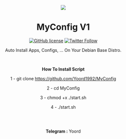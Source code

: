 
<center>
<img src="https://camo.githubusercontent.com/2ad4855427ce7b02fb1dace41277701ae5326f8c/687474703a2f2f73362e7069636f66696c652e636f6d2f66696c652f383337383238313435302f332e706e67">
<center/>
  
  
# MyConfig V1
 [![GitHub license](https://img.shields.io/github/license/persepolisdm/persepolis.svg)](https://github.com/persepolisdm/persepolis/blob/master/LICENSE)  [![Twitter Follow](https://img.shields.io/twitter/follow/persepolisdm.svg?style=social&label=Follow)](https://twitter.com/yoord1992)
 <p>
Auto Install Apps, Configs, ... On Your Debian Base Distro.
<p>


  &nbsp;

<b>How To Install Script </b>

1 - git clone https://github.com/Yoord1992/MyConfig

2 - cd MyConfig

3 - chmod +x ./start.sh

4 - ./start.sh  
&nbsp;
  <p>
    <p>
&nbsp;
&nbsp;
<p>
<b>Telegram :</b> Yoord
<p>
